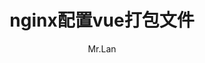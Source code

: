 --- 
title: nginx配置vue打包文件
date: 
author: 'Mr.Lan'
sidebar: 'auto'
categories: 
 - 服务器
 - 前端
tags: 
 - debian
 - linux
 - 指令
 - nginx
publish: false
autoGroup-2: 软件
# autoPrev: 
---